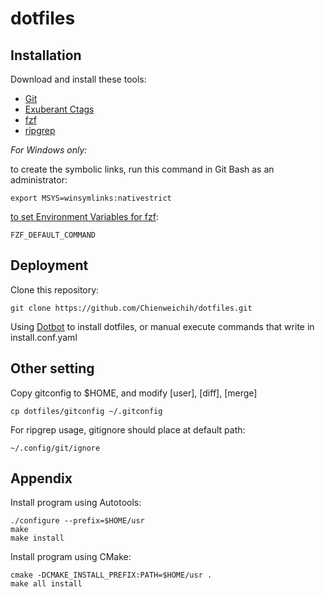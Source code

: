 # dotfiles

## Installation

Download and install these tools:

* [Git][git]
* [Exuberant Ctags][ctags]
* [fzf][fzf]
* [ripgrep][rg]

_For Windows only:_

to create the symbolic links, run this command in Git Bash as an administrator:

    export MSYS=winsymlinks:nativestrict

[to set Environment Variables for fzf][fzf-wiki]:

    FZF_DEFAULT_COMMAND

## Deployment

Clone this repository:

    git clone https://github.com/Chienweichih/dotfiles.git

Using [Dotbot][dotbot] to install dotfiles, or manual execute commands that write in install.conf.yaml

## Other setting

Copy gitconfig to $HOME, and modify [user], [diff], [merge]

    cp dotfiles/gitconfig ~/.gitconfig

For ripgrep usage, gitignore should place at default path:

    ~/.config/git/ignore

## Appendix

Install program using Autotools:

    ./configure --prefix=$HOME/usr
    make
    make install

Install program using CMake:

    cmake -DCMAKE_INSTALL_PREFIX:PATH=$HOME/usr .
    make all install



[git]: <https://git-scm.com/download/>
[ctags]: <https://sourceforge.net/projects/ctags/files/>
[fzf]: <https://github.com/junegunn/fzf/releases>
[rg]: <https://github.com/BurntSushi/ripgrep/releases>
[fzf-wiki]: <https://github.com/junegunn/fzf/wiki/Windows>
[dotbot]: <https://github.com/anishathalye/dotbot>
